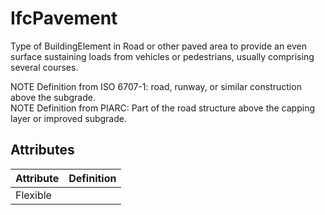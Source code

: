 IfcPavement
===========
Type of BuildingElement in Road or other paved area to provide an even surface
sustaining loads from vehicles or pedestrians, usually comprising several
courses.  
  
NOTE Definition from ISO 6707-1: road, runway, or similar construction above
the subgrade.  
NOTE Definition from PIARC: Part of the road structure above the capping layer
or improved subgrade.  
  


Attributes
----------
| Attribute   | Definition   |
|-------------|--------------|
| Flexible    |              |
